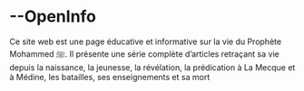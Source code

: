 # --OpenInfo
 Ce site web est une page éducative et informative sur la vie du Prophète Mohammed ﷺ. Il présente une série complète d’articles retraçant sa vie depuis la naissance, la jeunesse, la révélation, la prédication à La Mecque et à Médine, les batailles, ses enseignements et sa mort
